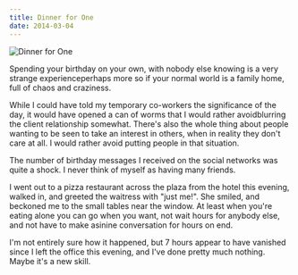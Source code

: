 ```yaml
---
title: Dinner for One
date: 2014-03-04
---
```


![Dinner for One](https://source.unsplash.com/di8ognBauG0/1600x900)

Spending your birthday on your own, with nobody else knowing is a very strange experienceperhaps more so if your normal world is a family home, full of chaos and craziness.

While I could have told my temporary co-workers the significance of the day, it would have opened a can of worms that I would rather avoidblurring the client relationship somewhat. There's also the whole thing about people wanting to be seen to take an interest in others, when in reality they don't care at all. I would rather avoid putting people in that situation.

The number of birthday messages I received on the social networks was quite a shock. I never think of myself as having many friends.

I went out to a pizza restaurant across the plaza from the hotel this evening, walked in, and greeted the waitress with "just me!". She smiled, and beckoned me to the small tables near the window. At least when you're eating alone you can go when you want, not wait hours for anybody else, and not have to make asinine conversation for hours on end.

I'm not entirely sure how it happened, but 7 hours appear to have vanished since I left the office this evening, and I've done pretty much nothing. Maybe it's a new skill.